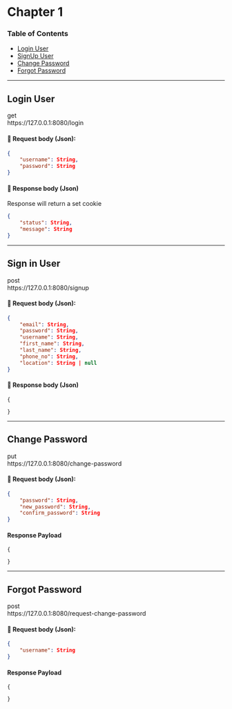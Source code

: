 # Chapter 1


### Table of Contents
* [Login User](#login-user)
* [SignUp User](#sign-in-user)
* [Change Password](#change-password)
* [Forgot Password](#forgot-password)



---

## Login User

<div class="endpoint">
    <div class="method-get">get</div>
    https://127.0.0.1:8080/login   
</div>
 
#### 🔸 Request body (Json): 

```json
{
    "username": String,
    "password": String
}
```

#### 🔹 Response body (Json)
Response will return a set cookie 
```json
{
    "status": String,
    "message": String
}
```


---



## Sign in User

<div class="endpoint">
    <div class="method-post">post</div>
    https://127.0.0.1:8080/signup   
</div>

#### 🔸 Request body (Json): 
```json
{
    "email": String,
    "password": String,
    "username": String,
    "first_name": String,
    "last_name": String,
    "phone_no": String,
    "location": String | null
}
```


#### 🔹 Response body (Json)
```
{

}
```


---

## Change Password

<div class="endpoint">
    <div class="method-put">put</div>
    https://127.0.0.1:8080/change-password   
</div>

#### 🔸 Request body (Json): 
  
```json
{
    "password": String,
    "new_password": String,
    "confirm_password": String
}
```
#### Response Payload
```
{

}
```

---

## Forgot Password

<div class="endpoint">
    <div class="method-post">post</div>
    https://127.0.0.1:8080/request-change-password   
</div>

#### 🔸 Request body (Json): 
```json
{
    "username": String
}
```
#### Response Payload
```
{
    
}
```




